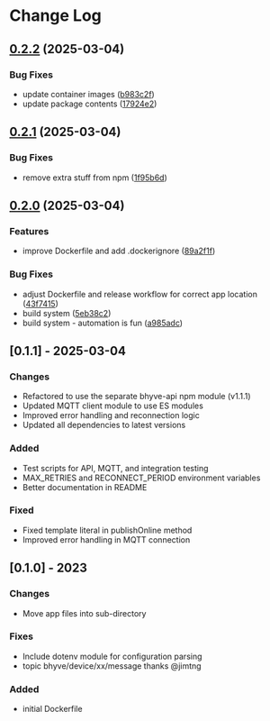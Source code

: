 # Change Log

## [0.2.2](https://github.com/billchurch/bhyve-mqtt/compare/v0.2.1...v0.2.2) (2025-03-04)


### Bug Fixes

* update container images ([b983c2f](https://github.com/billchurch/bhyve-mqtt/commit/b983c2fe651a536196c2d72f36ffeaf3017f6c11))
* update package contents ([17924e2](https://github.com/billchurch/bhyve-mqtt/commit/17924e2716f3b32f4809186a10e89607e42629e9))

## [0.2.1](https://github.com/billchurch/bhyve-mqtt/compare/v0.2.0...v0.2.1) (2025-03-04)


### Bug Fixes

* remove extra stuff from npm ([1f95b6d](https://github.com/billchurch/bhyve-mqtt/commit/1f95b6d81ccad91ad38797bbf730a13b9d349dbb))

## [0.2.0](https://github.com/billchurch/bhyve-mqtt/compare/v0.1.4...v0.2.0) (2025-03-04)


### Features

* improve Dockerfile and add .dockerignore ([89a2f1f](https://github.com/billchurch/bhyve-mqtt/commit/89a2f1fde6894d8e594b556087fc1fb642339c44))


### Bug Fixes

* adjust Dockerfile and release workflow for correct app location ([43f7415](https://github.com/billchurch/bhyve-mqtt/commit/43f7415dd445de9737745a8b8272f0ea42172edf))
* build system ([5eb38c2](https://github.com/billchurch/bhyve-mqtt/commit/5eb38c289318b55c76337bbb3351c2fb093392ae))
* build system - automation is fun ([a985adc](https://github.com/billchurch/bhyve-mqtt/commit/a985adc84c9a3d0d306dd70b3b158a852b9cf13a))

## [0.1.1] - 2025-03-04
### Changes
- Refactored to use the separate bhyve-api npm module (v1.1.1)
- Updated MQTT client module to use ES modules
- Improved error handling and reconnection logic
- Updated all dependencies to latest versions

### Added
- Test scripts for API, MQTT, and integration testing
- MAX_RETRIES and RECONNECT_PERIOD environment variables
- Better documentation in README

### Fixed
- Fixed template literal in publishOnline method
- Improved error handling in MQTT connection

## [0.1.0] - 2023
### Changes
- Move app files into sub-directory

### Fixes
- Include dotenv module for configuration parsing
- topic bhyve/device/xx/message thanks @jimtng

### Added
- initial Dockerfile
